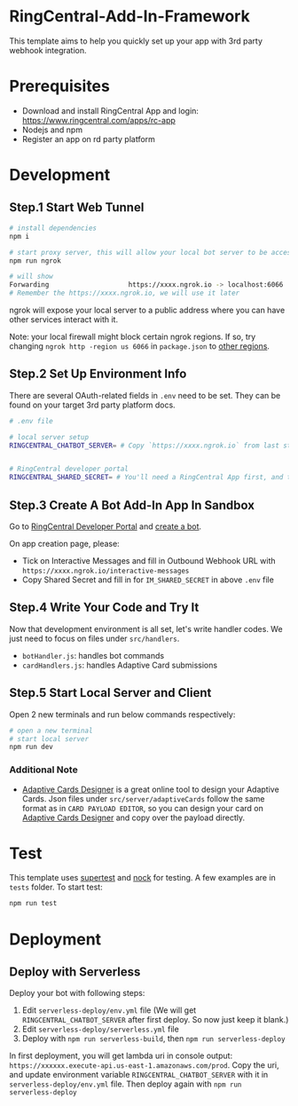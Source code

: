 # RingCentral-Add-In-Framework

This template aims to help you quickly set up your app with 3rd party webhook integration.

# Prerequisites

- Download and install RingCentral App and login: https://www.ringcentral.com/apps/rc-app
- Nodejs and npm
- Register an app on rd party platform

# Development

## Step.1 Start Web Tunnel

```bash
# install dependencies
npm i

# start proxy server, this will allow your local bot server to be accessed by the RingCentral service
npm run ngrok

# will show
Forwarding                    https://xxxx.ngrok.io -> localhost:6066
# Remember the https://xxxx.ngrok.io, we will use it later
```

ngrok will expose your local server to a public address where you can have other services interact with it.

Note: your local firewall might block certain ngrok regions. If so, try changing `ngrok http -region us 6066` in `package.json` to [other regions](https://www.google.com/search?q=ngrok+regions).

## Step.2 Set Up Environment Info

There are several OAuth-related fields in `.env` need to be set. They can be found on your target 3rd party platform docs.

```bash
# .env file

# local server setup
RINGCENTRAL_CHATBOT_SERVER= # Copy `https://xxxx.ngrok.io` from last step


# RingCentral developer portal
RINGCENTRAL_SHARED_SECRET= # You'll need a RingCentral App first, and this can then be found on developer portal, under App Settings

```

## Step.3 Create A Bot Add-In App In Sandbox

Go to [RingCentral Developer Portal](https://developers.ringcentral.com/) and [create a bot](https://developers.ringcentral.com/guide/basics/create-app).

On app creation page, please:
- Tick on Interactive Messages and fill in Outbound Webhook URL with `https://xxxx.ngrok.io/interactive-messages`
- Copy Shared Secret and fill in for `IM_SHARED_SECRET` in above `.env` file

## Step.4 Write Your Code and Try It

Now that development environment is all set, let's write handler codes. We just need to focus on files under `src/handlers`. 

- `botHandler.js`: handles bot commands
- `cardHandlers.js`: handles Adaptive Card submissions

## Step.5 Start Local Server and Client

Open 2 new terminals and run below commands respectively:

```bash
# open a new terminal
# start local server
npm run dev
```

### Additional Note

- [Adaptive Cards Designer](https://adaptivecards.io/designer/) is a great online tool to design your Adaptive Cards. Json files under `src/server/adaptiveCards` follow the same format as in `CARD PAYLOAD EDITOR`, so you can design your card on [Adaptive Cards Designer](https://adaptivecards.io/designer/) and copy over the payload directly.

# Test

This template uses [supertest](https://www.npmjs.com/package/supertest) and [nock](https://www.npmjs.com/package/nock) for testing. A few examples are in `tests` folder. To start test:

```bash
npm run test
```


# Deployment

## Deploy with Serverless

Deploy your bot with following steps:

1. Edit `serverless-deploy/env.yml` file (We will get `RINGCENTRAL_CHATBOT_SERVER` after first deploy. So now just keep it blank.)
2. Edit `serverless-deploy/serverless.yml` file
3. Deploy with `npm run serverless-build`, then `npm run serverless-deploy`

In first deployment, you will get lambda uri in console output: `https://xxxxxx.execute-api.us-east-1.amazonaws.com/prod`.
Copy the uri, and update environment variable `RINGCENTRAL_CHATBOT_SERVER` with it in `serverless-deploy/env.yml` file. Then deploy again with `npm run serverless-deploy`
 
